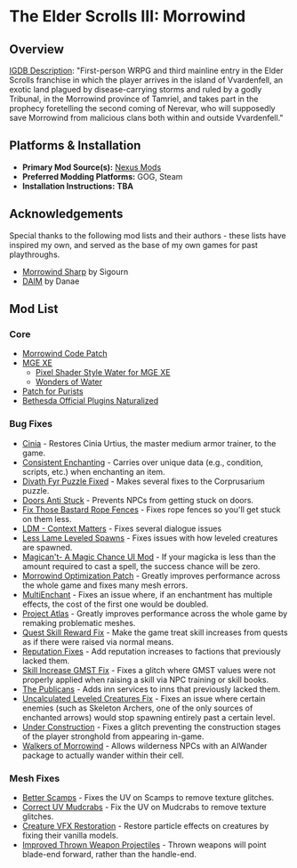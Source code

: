 # The Elder Scrolls III: Morrowind

## Overview

[IGDB Description](https://www.igdb.com/games/the-elder-scrolls-iii-morrowind): "First-person WRPG and third mainline entry in the Elder Scrolls franchise in which the player arrives in the island of Vvardenfell, an exotic land plagued by disease-carrying storms and ruled by a godly Tribunal, in the Morrowind province of Tamriel, and takes part in the prophecy foretelling the second coming of Nerevar, who will supposedly save Morrowind from malicious clans both within and outside Vvardenfell."

## Platforms & Installation

- **Primary Mod Source(s):**  [Nexus Mods](https://www.nexusmods.com/morrowind)
- **Preferred Modding Platforms:** GOG, Steam
- **Installation Instructions:** **TBA**

## Acknowledgements

Special thanks to the following mod lists and their authors - these lists have inspired my own, and served as the base of my own games for past playthroughs.

- [Morrowind Sharp](https://sigourn.gitbook.io/morrowind-sharp) by Sigourn
- [DAIM](https://danaes-morrowind-modlist.gitbook.io/daim) by Danae

## Mod List

### Core

- [Morrowind Code Patch](https://www.nexusmods.com/morrowind/mods/19510/)
- [MGE XE](https://www.nexusmods.com/morrowind/mods/41102) 
	- [Pixel Shader Style Water for MGE XE](https://www.nexusmods.com/morrowind/mods/50044)
	- [Wonders of Water](https://www.nexusmods.com/morrowind/mods/52815)
- [Patch for Purists](https://www.nexusmods.com/morrowind/mods/45096)
- [Bethesda Official Plugins Naturalized](https://www.nexusmods.com/morrowind/mods/51107)

### Bug Fixes

- [Cinia](https://www.nexusmods.com/morrowind/mods/47153) - Restores Cinia Urtius, the master medium armor trainer, to the game.
- [Consistent Enchanting](https://www.nexusmods.com/morrowind/mods/50029) - Carries over unique data (e.g., condition, scripts, etc.) when enchanting an item.
- [Divath Fyr Puzzle Fixed](https://www.nexusmods.com/morrowind/mods/45155) - Makes several fixes to the Corprusarium puzzle.
- [Doors Anti Stuck](https://www.nexusmods.com/morrowind/mods/50931) - Prevents NPCs from getting stuck on doors.
- [Fix Those Bastard Rope Fences](https://www.nexusmods.com/morrowind/mods/45741) - Fixes rope fences so you'll get stuck on them less.
- [LDM - Context Matters](https://www.nexusmods.com/morrowind/mods/48273) - Fixes several dialogue issues
- [Less Lame Leveled Spawns](https://www.nexusmods.com/morrowind/mods/51059) - Fixes issues with how leveled creatures are spawned.
- [Magican't- A Magic Chance UI Mod](https://www.nexusmods.com/morrowind/mods/50990) - If your magicka is less than the amount required to cast a spell, the success chance will be zero.
- [Morrowind Optimization Patch](https://www.nexusmods.com/morrowind/mods/45384) - Greatly improves performance across the whole game and fixes many mesh errors.
- [MultiEnchant](https://www.nexusmods.com/morrowind/mods/51022) - Fixes an issue where, if an enchantment has multiple effects, the cost of the first one would be doubled.
- [Project Atlas](https://www.nexusmods.com/morrowind/mods/45399) - Greatly improves performance across the whole game by remaking problematic meshes.
- [Quest Skill Reward Fix](https://www.nexusmods.com/morrowind/mods/48269) - Make the game treat skill increases from quests as if there were raised via normal means.
- [Reputation Fixes](https://www.nexusmods.com/morrowind/mods/51096) - Add reputation increases to factions that previously lacked them.
- [Skill Increase GMST Fix](https://www.nexusmods.com/morrowind/mods/48029) - Fixes a glitch where GMST values were not properly applied when raising a skill via NPC training or skill books.
- [The Publicans](https://www.nexusmods.com/morrowind/mods/45410) - Adds inn services to inns that previously lacked them.
- [Uncalculated Leveled Creatures Fix](https://www.nexusmods.com/morrowind/mods/51717) - Fixes an issue where certain enemies (such as Skeleton Archers, one of the only sources of enchanted arrows) would stop spawning entirely past a certain level.
- [Under Construction](https://www.nexusmods.com/morrowind/mods/50285) - Fixes a glitch preventing the construction stages of the player stronghold from appearing in-game.
- [Walkers of Morrowind](https://www.nexusmods.com/morrowind/mods/49889) - Allows wilderness NPCs with an AIWander package to actually wander within their cell.

### Mesh Fixes

- [Better Scamps](https://www.nexusmods.com/morrowind/mods/48008) - Fixes the UV on Scamps to remove texture glitches.
- [Correct UV Mudcrabs](https://www.nexusmods.com/morrowind/mods/42130) - Fix the UV on Mudcrabs to remove texture glitches.
- [Creature VFX Restoration](https://www.nexusmods.com/morrowind/mods/46194) - Restore particle effects on creatures by fixing their vanilla models.
- [Improved Thrown Weapon Projectiles](https://www.nexusmods.com/morrowind/mods/44763) - Thrown weapons will point blade-end forward, rather than the handle-end.